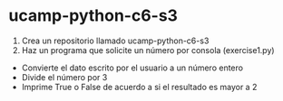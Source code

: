 # ucamp-python-c6-s3
1. Crea un repositorio llamado ucamp-python-c6-s3
2. Haz un programa que solicite un número por consola (exercise1.py)
- Convierte el dato escrito por el usuario a un número entero
- Divide el número por 3
- Imprime True o False de acuerdo a si el resultado es mayor a 2